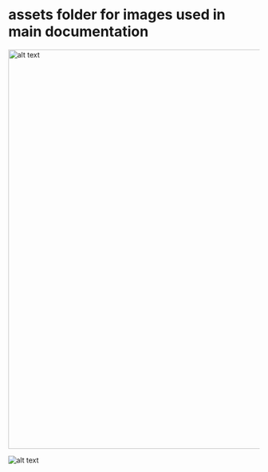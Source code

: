 [logo]: https://github.com/gfox72/DOCTEST/blob/master/ASSETS/DERO_PROJECT.png
# assets folder for images used in main documentation
<img src="https://github.com/gfox72/DOCTEST/blob/master/ASSETS/DERO_PROJECT.png" alt="alt text" width="800">


![alt text][logo]
